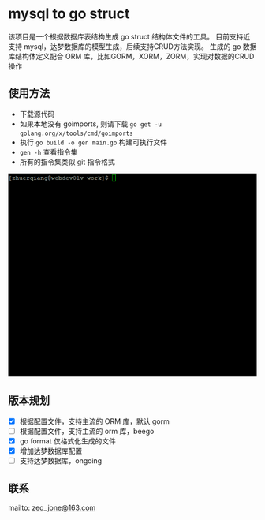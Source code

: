 # mysql to go struct

该项目是一个根据数据库表结构生成 go struct 结构体文件的工具。 目前支持近支持 mysql，达梦数据库的模型生成，后续支持CRUD方法实现。
生成的 go 数据库结构体定义配合 ORM 库，比如GORM，XORM，ZORM，实现对数据的CRUD操作

## 使用方法

- 下载源代码
- 如果本地没有 goimports, 则请下载 ```go get -u golang.org/x/tools/cmd/goimports```
- 执行 ```go build -o gen main.go``` 构建可执行文件
- ```gen -h``` 查看指令集
- 所有的指令集类似 git 指令格式

![使用方法](readme3.gif)

## 版本规划

- [x] 根据配置文件，支持主流的 ORM 库，默认 gorm
- [ ] 根据配置文件，支持主流的 orm 库，beego
- [x] go format 仅格式化生成的文件
- [x] 增加达梦数据库配置
- [ ] 支持达梦数据库，ongoing

## 联系

mailto: zeq_jone@163.com
